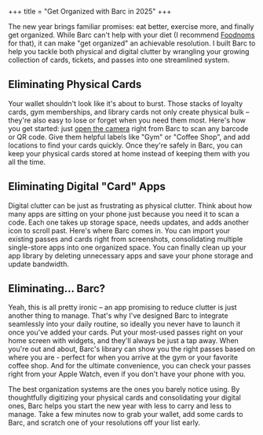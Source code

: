 +++
title = "Get Organized with Barc in 2025"
+++

The new year brings familiar promises: eat better, exercise more, and finally get organized. While Barc can't help with your diet (I recommend [Foodnoms](https://www.foodnoms.com/) for that), it can make "get organized" an achievable resolution. I built Barc to help you tackle both physical and digital clutter by wrangling your growing collection of cards, tickets, and passes into one streamlined system.

## Eliminating Physical Cards

Your wallet shouldn't look like it's about to burst. Those stacks of loyalty cards, gym memberships, and library cards not only create physical bulk – they're also easy to lose or forget when you need them most. Here's how you get started: just [open the camera](barc:///scanner) right from Barc to scan any barcode or QR code. Give them helpful labels like "Gym" or "Coffee Shop", and add locations to find your cards quickly. Once they're safely in Barc, you can keep your physical cards stored at home instead of keeping them with you all the time.

## Eliminating Digital "Card" Apps

Digital clutter can be just as frustrating as physical clutter. Think about how many apps are sitting on your phone just because you need it to scan a code. Each one takes up storage space, needs updates, and adds another icon to scroll past. Here's where Barc comes in. You can import your existing passes and cards right from screenshots, consolidating multiple single-store apps into one organized space. You can finally clean up your app library by deleting unnecessary apps and save your phone storage and update bandwidth.

## Eliminating… Barc?

Yeah, this is all pretty ironic – an app promising to reduce clutter is just another thing to manage. That's why I've designed Barc to integrate seamlessly into your daily routine, so ideally you never have to launch it once you've added your cards. Put your most-used passes right on your home screen with widgets, and they'll always be just a tap away. When you're out and about, Barc's library can show you the right passes based on where you are - perfect for when you arrive at the gym or your favorite coffee shop. And for the ultimate convenience, you can check your passes right from your Apple Watch, even if you don't have your phone with you.

The best organization systems are the ones you barely notice using. By thoughtfully digitizing your physical cards and consolidating your digital ones, Barc helps you start the new year with less to carry and less to manage. Take a few minutes now to grab your wallet, add some cards to Barc, and scratch one of your resolutions off your list early.
